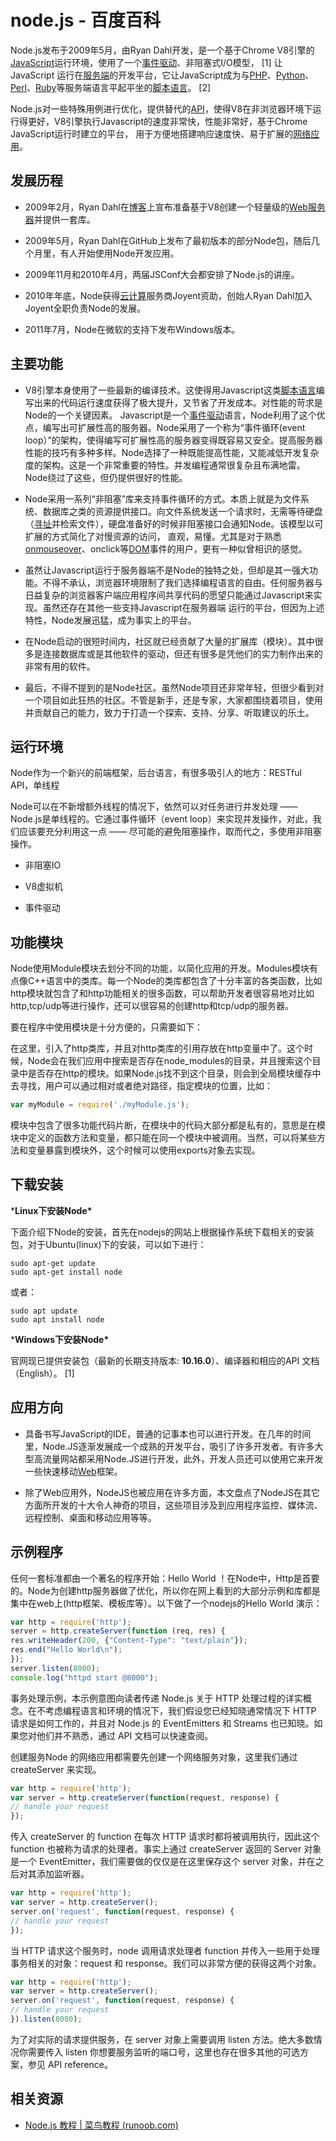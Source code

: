 # node.js - 百度百科

Node.js发布于2009年5月，由Ryan Dahl开发，是一个基于Chrome V8引擎的[JavaScript](https://baike.baidu.com/item/JavaScript/321142)运行环境，使用了一个[事件驱动](https://baike.baidu.com/item/事件驱动/9597519)、非阻塞式I/O模型， [1] 让JavaScript 运行在[服务端](https://baike.baidu.com/item/服务端/6492316)的开发平台，它让JavaScript成为与[PHP](https://baike.baidu.com/item/PHP/9337)、[Python](https://baike.baidu.com/item/Python/407313)、[Perl](https://baike.baidu.com/item/Perl/851577)、[Ruby](https://baike.baidu.com/item/Ruby/11419)等服务端语言平起平坐的[脚本语言](https://baike.baidu.com/item/脚本语言/1379708)。 [2] 

Node.js对一些特殊用例进行优化，提供替代的[API](https://baike.baidu.com/item/API/10154)，使得V8在非浏览器环境下运行得更好，V8引擎执行Javascript的速度非常快，性能非常好，基于Chrome JavaScript运行时建立的平台， 用于方便地搭建响应速度快、易于扩展的[网络应用](https://baike.baidu.com/item/网络应用/2196523)。

## 发展历程

- 2009年2月，Ryan Dahl在[博客](https://baike.baidu.com/item/博客/124)上宣布准备基于V8创建一个轻量级的[Web服务器](https://baike.baidu.com/item/Web服务器)并提供一套库。

- 2009年5月，Ryan Dahl在GitHub上发布了最初版本的部分Node包，随后几个月里，有人开始使用Node开发应用。

- 2009年11月和2010年4月，两届JSConf大会都安排了Node.js的讲座。

- 2010年年底，Node获得[云计算](https://baike.baidu.com/item/云计算)服务商Joyent资助，创始人Ryan Dahl加入Joyent全职负责Node的发展。

- 2011年7月，Node在微软的支持下发布Windows版本。

## 主要功能

- V8引擎本身使用了一些最新的编译技术。这使得用Javascript这类[脚本语言](https://baike.baidu.com/item/脚本语言)编写出来的代码运行速度获得了极大提升，又节省了开发成本。对性能的苛求是Node的一个关键因素。 Javascript是一个[事件驱动](https://baike.baidu.com/item/事件驱动)语言，Node利用了这个优点，编写出可扩展性高的服务器。Node采用了一个称为“事件循环(event loop）”的架构，使得编写可扩展性高的服务器变得既容易又安全。提高服务器性能的技巧有多种多样。Node选择了一种既能提高性能，又能减低开发复杂度的架构。这是一个非常重要的特性。并发编程通常很复杂且布满地雷。Node绕过了这些，但仍提供很好的性能。

- Node采用一系列“非阻塞”库来支持事件循环的方式。本质上就是为文件系统、数据库之类的资源提供接口。向文件系统发送一个请求时，无需等待硬盘（[寻址](https://baike.baidu.com/item/寻址)并检索文件），硬盘准备好的时候非阻塞接口会通知Node。该模型以可扩展的方式简化了对慢资源的访问， 直观，易懂。尤其是对于熟悉[onmouseover](https://baike.baidu.com/item/onmouseover)、onclick等[DOM](https://baike.baidu.com/item/DOM/50288)事件的用户，更有一种似曾相识的感觉。

- 虽然让Javascript运行于服务器端不是Node的独特之处，但却是其一强大功能。不得不承认，浏览器环境限制了我们选择编程语言的自由。任何服务器与日益复杂的浏览器客户端应用程序间共享代码的愿望只能通过Javascript来实现。虽然还存在其他一些支持Javascript在服务器端 运行的平台，但因为上述特性，Node发展迅猛，成为事实上的平台。

- 在Node启动的很短时间内，社区就已经贡献了大量的扩展库（模块）。其中很多是连接数据库或是其他软件的驱动，但还有很多是凭他们的实力制作出来的非常有用的软件。

- 最后，不得不提到的是Node社区。虽然Node项目还非常年轻，但很少看到对一个项目如此狂热的社区。不管是新手，还是专家，大家都围绕着项目，使用并贡献自己的能力，致力于打造一个探索、支持、分享、听取建议的乐土。

## 运行环境

Node作为一个新兴的前端框架，后台语言，有很多吸引人的地方：RESTful API，单线程

Node可以在不新增额外线程的情况下，依然可以对任务进行并发处理 —— Node.js是单线程的。它通过事件循环（event loop）来实现并发操作，对此，我们应该要充分利用这一点 —— 尽可能的避免阻塞操作，取而代之，多使用非阻塞操作。

- 非阻塞IO

- V8虚拟机

- 事件驱动

## 功能模块

Node使用Module模块去划分不同的功能，以简化应用的开发。Modules模块有点像C++语言中的类库。每一个Node的类库都包含了十分丰富的各类函数，比如http模块就包含了和http功能相关的很多函数，可以帮助开发者很容易地对比如http,tcp/udp等进行操作，还可以很容易的创建http和tcp/udp的服务器。

要在程序中使用模块是十分方便的，只需要如下：

在这里，引入了http类库，并且对http类库的引用存放在http变量中了。这个时候，Node会在我们应用中搜索是否存在node_modules的目录，并且搜索这个目录中是否存在http的模块。如果Node.js找不到这个目录，则会到全局模块缓存中去寻找，用户可以通过相对或者绝对路径，指定模块的位置，比如：

```js
var myModule = require('./myModule.js');
```

模块中包含了很多功能代码片断，在模块中的代码大部分都是私有的，意思是在模块中定义的函数方法和变量，都只能在同一个模块中被调用。当然，可以将某些方法和变量暴露到模块外，这个时候可以使用exports对象去实现。

## 下载安装

***Linux下安装Node\***

下面介绍下Node的安装，首先在nodejs的网站上根据操作系统下载相关的安装包，对于Ubuntu(linux)下的安装，可以如下进行：

```shell
sudo apt-get update
sudo apt-get install node
```

或者：

```shell
sudo apt update
sudo apt install node
```

***Windows下安装Node\***

官网现已提供安装包（最新的长期支持版本: **10.16.0**）、编译器和相应的API 文档（English）。 [1] 

## 应用方向

- 具备书写JavaScript的IDE，普通的记事本也可以进行开发。在几年的时间里，Node.JS逐渐发展成一个成熟的开发平台，吸引了许多开发者。有许多大型高流量网站都采用Node.JS进行开发，此外，开发人员还可以使用它来开发一些快速移动[Web](https://baike.baidu.com/item/Web/150564)框架。

- 除了Web应用外，NodeJS也被应用在许多方面，本文盘点了NodeJS在其它方面所开发的十大令人神奇的项目，这些项目涉及到应用程序监控、媒体流、远程控制、桌面和移动应用等等。

## 示例程序

任何一套标准都由一个著名的程序开始：Hello World ！在Node中，Http是首要的。Node为创建http服务器做了优化，所以你在网上看到的大部分示例和库都是集中在web上(http框架、模板库等）。以下做了一个nodejs的Hello World 演示：

```js
var http = require('http');
server = http.createServer(function (req, res) {
res.writeHeader(200, {"Content-Type": "text/plain"});
res.end("Hello World\n");
});
server.listen(8000);
console.log("httpd start @8000");
```

事务处理示例，本示例意图向读者传递 Node.js 关于 HTTP 处理过程的详实概念。在不考虑编程语言和环境的情况下，我们假设您已经知晓通常情况下 HTTP 请求是如何工作的，并且对 Node.js 的 EventEmitters 和 Streams 也已知晓。如果您对他们并不熟悉，通过 API 文档可以快速查阅。

创建服务Node 的网络应用都需要先创建一个网络服务对象，这里我们通过 createServer 来实现。

```js
var http = require('http');
var server = http.createServer(function(request, response) {   
// handle your request
});
```

传入 createServer 的 function 在每次 HTTP 请求时都将被调用执行，因此这个 function 也被称为请求的处理者。事实上通过 createServer 返回的 Server 对象是一个 EventEmitter，我们需要做的仅仅是在这里保存这个 server 对象，并在之后对其添加监听器。

```js
var http = require('http');
var server = http.createServer(); 
server.on('request', function(request, response) {
// handle your request
});
```

当 HTTP 请求这个服务时，node 调用请求处理者 function 并传入一些用于处理事务相关的对象：request 和 response。我们可以非常方便的获得这两个对象。

```js
var http = require('http');
var server = http.createServer(); 
server.on('request', function(request, response) {
// handle your request
}).listen(8080); 
```

为了对实际的请求提供服务，在 server 对象上需要调用 listen 方法。绝大多数情况你需要传入 listen 你想要服务监听的端口号，这里也存在很多其他的可选方案，参见 API reference。



## 相关资源

- [Node.js 教程 | 菜鸟教程 (runoob.com)](https://www.runoob.com/nodejs/nodejs-tutorial.html)